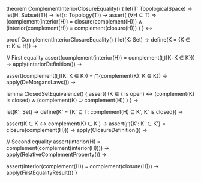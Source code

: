 theorem ComplementInteriorClosureEquality() {
  let(T: TopologicalSpace) →
  let(H: Subset(T)) →
  let(τ: Topology(T)) →
  assert(
    (∀H ⊆ T) ⇒ 
    (complement(interior(H)) = closure(complement(H))) ∧
    (interior(complement(H)) = complement(closure(H)))
  )
} ↔

proof ComplementInteriorClosureEquality() {
  let(K: Set) →
  define(K = {K ∈ τ: K ⊆ H}) →
  
  // First equality
  assert(complement(interior(H)) = complement(⋃{K: K ∈ K})) →
  apply(InteriorDefinition()) →
  
  assert(complement(⋃{K: K ∈ K}) = ⋂{complement(K): K ∈ K}) →
  apply(DeMorgansLaws()) →
  
  lemma ClosedSetEquivalence() {
    assert(
      (K ∈ τ is open) ↔ (complement(K) is closed) ∧
      (complement(K) ⊇ complement(H))
    )
  } →
  
  let(K': Set) →
  define(K' = {K' ⊆ T: complement(H) ⊆ K', K' is closed}) →
  
  assert(K ∈ K ↔ complement(K) ∈ K') →
  assert(⋂{K': K' ∈ K'} = closure(complement(H))) →
  apply(ClosureDefinition()) →
  
  // Second equality
  assert(interior(H) = complement(complement(interior(H)))) →
  apply(RelativeComplementProperty()) →
  
  assert(interior(complement(H)) = complement(closure(H))) →
  apply(FirstEqualityResult())
}